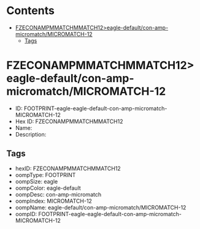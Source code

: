 



Contents
========

* [FZECONAMPMMATCHMMATCH12>eagle-default/con-amp-micromatch/MICROMATCH-12](#fzeconampmmatchmmatch12eagle-defaultcon-amp-micromatchmicromatch-12)
	* [Tags](#tags)

# FZECONAMPMMATCHMMATCH12>eagle-default/con-amp-micromatch/MICROMATCH-12

- ID: FOOTPRINT-eagle-eagle-default-con-amp-micromatch-MICROMATCH-12
- Hex ID: FZECONAMPMMATCHMMATCH12
- Name: 
- Description: 

## Tags

- hexID: FZECONAMPMMATCHMMATCH12
- oompType: FOOTPRINT
- oompSize: eagle
- oompColor: eagle-default
- oompDesc: con-amp-micromatch
- oompIndex: MICROMATCH-12
- oompName: eagle-default/con-amp-micromatch/MICROMATCH-12
- oompID: FOOTPRINT-eagle-eagle-default-con-amp-micromatch-MICROMATCH-12
